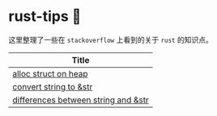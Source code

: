 # rust-tips 🦀

这里整理了一些在 `stackoverflow` 上看到的关于 `rust` 的知识点。

| Title |
|-|
| [alloc struct on heap](./posts/alloc-struct-on-heap.md) |
| [convert string to &str](./posts/convert-string-to-str.md) |
| [differences between string and &str](./posts/differences-between-string-and-str.md) |
